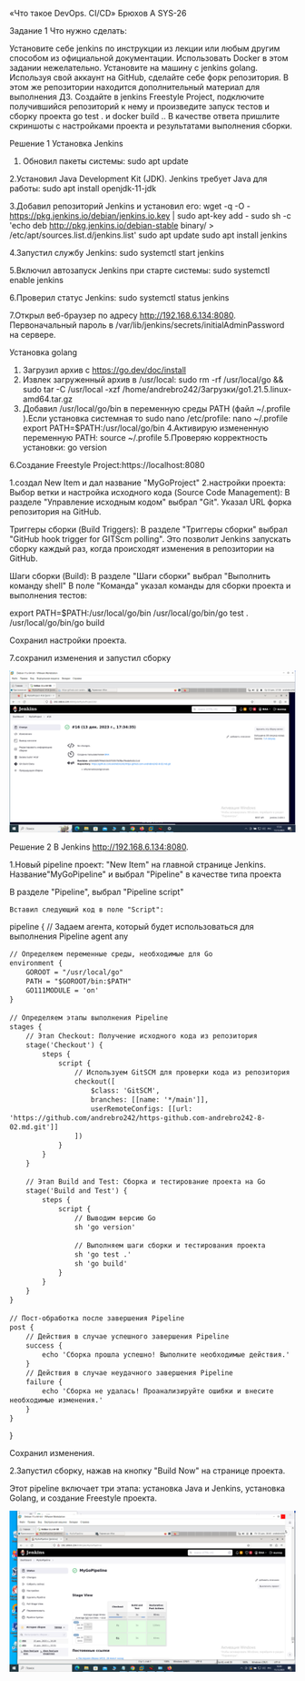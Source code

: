 «Что такое DevOps. СI/СD» Брюхов А SYS-26

Задание 1
Что нужно сделать:

Установите себе jenkins по инструкции из лекции или любым другим способом из официальной документации. Использовать Docker в этом задании нежелательно.
Установите на машину с jenkins golang.
Используя свой аккаунт на GitHub, сделайте себе форк репозитория. В этом же репозитории находится дополнительный материал для выполнения ДЗ.
Создайте в jenkins Freestyle Project, подключите получившийся репозиторий к нему и произведите запуск тестов и сборку проекта go test . и docker build ..
В качестве ответа пришлите скриншоты с настройками проекта и результатами выполнения сборки.

Решение 1
Установка Jenkins
1. Обновил пакеты системы:
sudo apt update

2.Установил Java Development Kit (JDK). Jenkins требует Java для работы:
sudo apt install openjdk-11-jdk

3.Добавил репозиторий Jenkins и установил его:
wget -q -O - https://pkg.jenkins.io/debian/jenkins.io.key | sudo apt-key add -
sudo sh -c 'echo deb http://pkg.jenkins.io/debian-stable binary/ > /etc/apt/sources.list.d/jenkins.list'
sudo apt update 
sudo apt install jenkins

4.Запустил службу Jenkins:
sudo systemctl start jenkins

5.Включил автозапуск Jenkins при старте системы:
sudo systemctl enable jenkins

6.Проверил статус Jenkins:
sudo systemctl status jenkins

7.Открыл веб-браузер по адресу http://192.168.6.134:8080. Первоначальный пароль в /var/lib/jenkins/secrets/initialAdminPassword на сервере.

Установка  golang
1. Загрузил архив с https://go.dev/doc/install
2. Извлек загруженный архив в /usr/local:
sudo rm -rf /usr/local/go && sudo tar -C /usr/local -xzf /home/andrebro242/Загрузки/go1.21.5.linux-amd64.tar.gz
3. Добавил /usr/local/go/bin в переменную среды PATH (файл ~/.profile ).Если установка системная то sudo nano /etc/profile:
nano ~/.profile
export PATH=$PATH:/usr/local/go/bin
4.Активирую измененную переменную PATH:
source ~/.profile
5.Проверяю корректность установки:
go version

6.Создание Freestyle Project:https://localhost:8080

  1.создал New Item и дал название "MyGoProject"
  2.настройки проекта: 
Выбор ветки и настройка исходного кода (Source Code Management):
        В разделе "Управление исходным кодом" выбрал "Git".
        Указал URL форка репозитория на GitHub.

Триггеры сборки (Build Triggers):
В разделе "Триггеры сборки" выбрал "GitHub hook trigger for GITScm polling". Это позволит Jenkins запускать сборку 
каждый раз, когда происходят изменения в репозитории на GitHub.


Шаги сборки (Build):
В разделе "Шаги сборки" выбрал "Выполнить команду shell" 
В поле "Команда" указал команды для сборки проекта и выполнения тестов:

export PATH=$PATH:/usr/local/go/bin
/usr/local/go/bin/go test .
/usr/local/go/bin/go build

Сохранил настройки проекта.

7.сохранил изменения и запустил сборку

![Задание 1](решение1.png)

Решение 2
    В Jenkins http://192.168.6.134:8080.

1.Новый pipeline проект:
 "New Item" на главной странице Jenkins.
  Название"MyGoPipeline" и выбрал "Pipeline" в качестве типа проекта

  В разделе "Pipeline", выбрал "Pipeline script" 

    Вставил следующий код в поле "Script":

pipeline {
    // Задаем агента, который будет использоваться для выполнения Pipeline
    agent any
    
    // Определяем переменные среды, необходимые для Go
    environment {
        GOROOT = "/usr/local/go"
        PATH = "$GOROOT/bin:$PATH"
        GO111MODULE = 'on'
    }

    // Определяем этапы выполнения Pipeline
    stages {
        // Этап Checkout: Получение исходного кода из репозитория
        stage('Checkout') {
            steps {
                script {
                    // Используем GitSCM для проверки кода из репозитория
                    checkout([
                        $class: 'GitSCM',
                        branches: [[name: '*/main']],
                        userRemoteConfigs: [[url: 'https://github.com/andrebro242/https-github.com-andrebro242-8-02.md.git']]
                    ])
                }
            }
        }

        // Этап Build and Test: Сборка и тестирование проекта на Go
        stage('Build and Test') {
            steps {
                script {
                    // Выводим версию Go
                    sh 'go version'
                    
                    // Выполняем шаги сборки и тестирования проекта
                    sh 'go test .'
                    sh 'go build'
                }
            }
        }
    }

    // Пост-обработка после завершения Pipeline
    post {
        // Действия в случае успешного завершения Pipeline
        success {
            echo 'Сборка прошла успешно! Выполните необходимые действия.'
        }
        // Действия в случае неудачного завершения Pipeline
        failure {
            echo 'Сборка не удалась! Проанализируйте ошибки и внесите необходимые изменения.'
        }
    }
}
    
 Сохранил изменения.

2.Запустил сборку, нажав на кнопку "Build Now" на странице проекта.

Этот pipeline включает три этапа: установка Java и Jenkins, установка Golang, и создание Freestyle проекта. 


![Задание 2](решение21.png)
